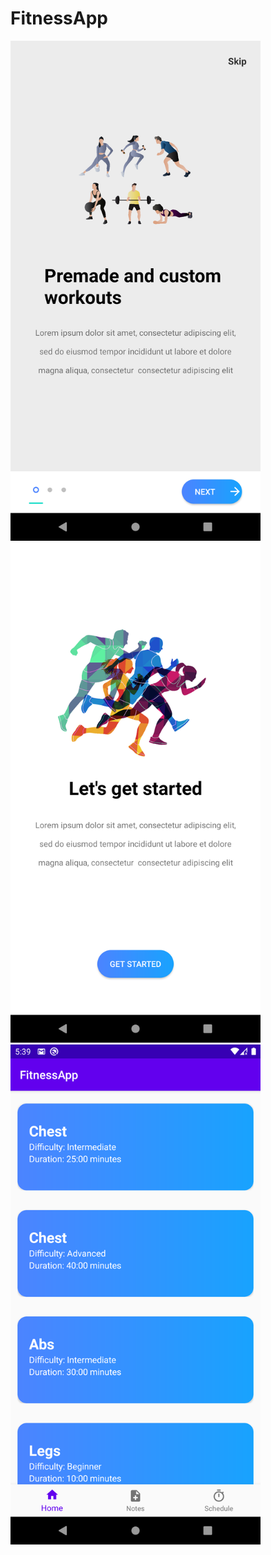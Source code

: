# FitnessApp

<img src ="images/ss1.png" height ="800"><img src ="images/ss2.png" height ="800"><img src ="images/ss3.png" height ="800">
